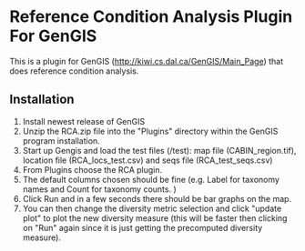 Reference Condition Analysis Plugin For GenGIS
==============================================

This is a plugin for GenGIS (http://kiwi.cs.dal.ca/GenGIS/Main_Page) that does reference condition analysis. 

Installation
------------
1) Install newest release of GenGIS
2) Unzip the RCA.zip file into the "Plugins" directory within the GenGIS program installation.
3) Start up Gengis and load the test files (/test):  map file (CABIN_region.tif), location file (RCA_locs_test.csv) and seqs file (RCA_test_seqs.csv)
4) From Plugins choose the RCA plugin. 
5) The default columns chosen should be fine (e.g. Label for taxonomy names and Count for taxonomy counts. )
6) Click Run and in a few seconds there should be bar graphs on the map. 
7) You can then change the diversity metric selection and click "update plot" to plot the new diversity measure (this will be faster then clicking on "Run" again since it is just getting the precomputed diversity measure). 
